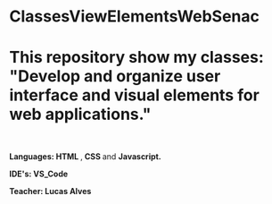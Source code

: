 # ClassesViewElementsWebSenac

<!DOCKTYPE>
<html>
      <head>
          <h1> This repository show my classes: "Develop and organize user interface and visual elements for web applications." </h1>
      </head>
      <br>
      <body>
            <p><b> Languages: </b> <b> HTML </b>,<b> CSS </b> and <b> Javascript. </b> </p>
            <p><b>IDE's: VS_Code</b></p>
            <p><b>Teacher: Lucas Alves</b></p>
      </body>
      </html>
